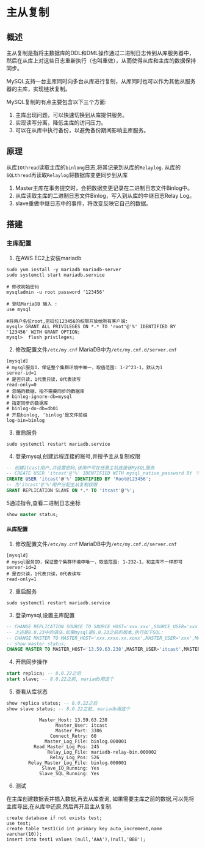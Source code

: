 # 主从复制

## 概述

主从复制是指将主数据库的DDL和DML操作通过二进制日志传到从库服务器中，然后在从库上对这些日志重新执行（也叫重做），从而使得从库和主库的数据保持同步。

MySQL支持一台主库同时向多台从库进行复制，从库同时也可以作为其他从服务器的主库，实现链状复制。

MySQL复制的有点主要包含以下三个方面:
1. 主库出现问题，可以快速切换到从库提供服务。
2.  实现读写分离，降低主库的访问压力。
3.  可以在从库中执行备份，以避免备份期间影响主库服务。

## 原理

从库`IOthread`读取主库的`binlong`日志,将其记录到从库的`Relaylog`. 从库的`SQLthread`再读取`Relaylog`将数据库变更同步到从库

1. Master主库在事务提交时，会把数据变更记录在二进制日志文件Binlog中。
2. 从库读取主库的二进制日志文件Binlog，写入到从库的中继日志Relay Log。
3. slave重做中继日志中的事件，将改变反映它自己的数据。

## 搭建

### 主库配置

1. 在AWS EC2上安装mariadb
```shell
sudo yum install -y mariadb mariadb-server
sudo systemctl start mariadb.service

# 修改初始密码
mysqladmin -u root password '123456'

# 登陆MariaDB 输入 :
use mysql

#将用户名位root,密码位123456的权限开放给所有客户端:
mysql> GRANT ALL PRIVILEGES ON *.* TO 'root'@'%' IDENTIFIED BY '123456' WITH GRANT OPTION;
mysql>  flush privileges;
```

2. 修改配置文件`/etc/my.cnf` MariaDB中为`/etc/my.cnf.d/server.cnf`
```
[mysqld]
# mysgl服务D，保证整个集群环境中唯一，取值范围: 1-2^23-1，默认为1 
server-id=1
# 是否只读，1代表只读，0代表读写 
read-only=0
# 忽略的数据，指不需要同步的数据库
# binlog-ignore-db=mysql 
# 指定同步的数据库
# binlog-do-db=db01
# 开启binlog, 'binlog'是文件前缀
log-bin=binlog
```

3. 重启服务

```shell
sudo systemctl restart mariadb.service 
```

4. 登录mysql,创建远程连接的账号,并授予主从复制权限
```sql
-- 创建itcast用户,并设置密码,该用户可在任意主机连接该MySQL服务
-- CREATE USER 'itcast'@'%' IDENTIFIED WITH mysql_native_password BY 'Root@123456'; 
CREATE USER 'itcast'@'%' IDENTIFIED BY 'Root@123456';
-- 为'itcast'@'%'用户分配主从复制权限
GRANT REPLICATION SLAVE ON *.* TO 'itcast'@'%';
```

5通过指令,查看二进制日志坐标
```sql
show master status;
```

#### 从库配置

1. 修改配置文件`/etc/my.cnf` MariaDB中为`/etc/my.cnf.d/server.cnf`
```
[mysqld]
# mysql服务ID，保证整个集群环境中唯一，取值范围: 1-232-1，和主库不一样即可
server-id=2
# 是否只读，1代表只读，0代表读写 
read-only=1
```
2. 重启服务

```shell
sudo systemctl restart mariadb.service 
```

3. 登录mysql,设置主库配置
```sql
-- CHANGE REPLICATION SOURCE TO SOURCE_HOST='xxx.xxx',SOURCE_USER='xxx',SOURCE _PASSWORD='xxx',SOURCE_LOG_FILE='xxx',SOURCE_LOG_POS=xxx;
-- 上述是8.0.23中的语法.如果mysql是8.0.23之前的版本,执行如下SQL:
-- CHANGE MASTER TO MASTER_HOST='xxx.xxxx.xx.xoxx',MASTER_USER='xxx',MASTER_PASSWORD='xxx',MASTER_LOG_FILE='xx',MASTER_LOG_POS=xxx;
-- show master status;
CHANGE MASTER TO MASTER_HOST='13.59.63.238',MASTER_USER='itcast',MASTER_PASSWORD='Root@123456',MASTER_LOG_FILE='binlog.000001',MASTER_LOG_POS=245;
```

4. 开启同步操作

```sql
start replica; -- 8.0.22之后 
start slave; -- 8.0.22之前, mariadb用这个
```

5. 查看从库状态

```sql
show replica status; -- 8.0.22之后 
show slave status; -- 8.0.22之前, mariadb用这个
```


```
            Master_Host: 13.59.63.238
                  Master_User: itcast
                  Master_Port: 3306
                Connect_Retry: 60
              Master_Log_File: binlog.000001
          Read_Master_Log_Pos: 245
               Relay_Log_File: mariadb-relay-bin.000002
                Relay_Log_Pos: 526
        Relay_Master_Log_File: binlog.000001
             Slave_IO_Running: Yes
            Slave_SQL_Running: Yes
```

6. 测试

在主库创建数据表并插入数据,再去从库查询, 如果需要主库之前的数据,可以先将主库导出,在从库中还原,然后再开启主从复制.
```
create database if not exists test;
use test;
create table test1(id int primary key auto_increment,name varchar(10));
insert into test1 values (null,'AAA'),(null,'BBB');
```